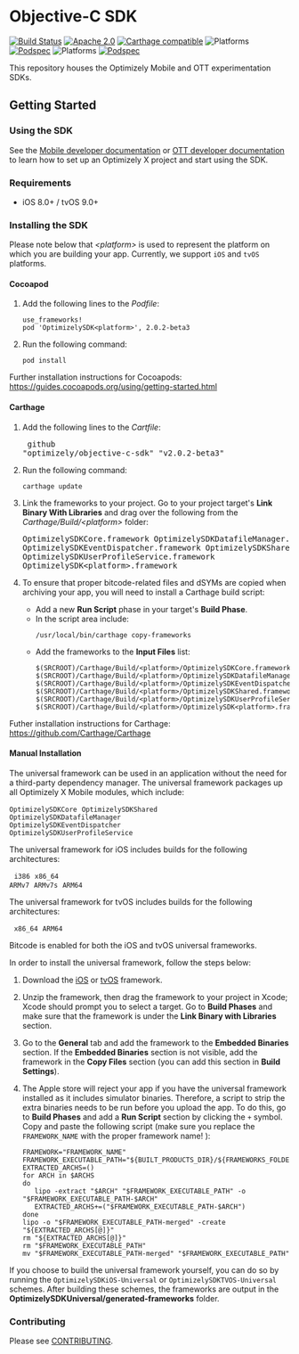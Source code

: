 # Objective-C SDK
[![Build Status](https://travis-ci.org/optimizely/objective-c-sdk.svg?branch=master)](https://travis-ci.org/optimizely/objective-c-sdk/)
[![Apache 2.0](https://img.shields.io/github/license/nebula-plugins/gradle-extra-configurations-plugin.svg)](http://www.apache.org/licenses/LICENSE-2.0)
[![Carthage compatible](https://img.shields.io/badge/Carthage-compatible-4BC51D.svg?style=flat)](https://github.com/carthage/carthage)
![Platforms](https://img.shields.io/cocoapods/p/OptimizelySDKiOS.svg)
[![Podspec](https://img.shields.io/cocoapods/v/OptimizelySDKiOS.svg)](https://cocoapods.org/pods/OptimizelySDKiOS)
![Platforms](https://img.shields.io/cocoapods/p/OptimizelySDKTVOS.svg)
[![Podspec](https://img.shields.io/cocoapods/v/OptimizelySDKTVOS.svg)](https://cocoapods.org/pods/OptimizelySDKTVOS)

This repository houses the Optimizely Mobile and OTT experimentation SDKs.


## Getting Started

### Using the SDK

See the [Mobile developer documentation](https://developers.optimizely.com/x/solutions/sdks/reference/index.html?language=objectivec&platform=mobile) or [OTT developer documentation](https://developers.optimizely.com/x/solutions/sdks/reference/index.html?language=objectivec&platform=ott) to learn how to set
up an Optimizely X project and start using the SDK.

### Requirements
* iOS 8.0+ / tvOS 9.0+

### Installing the SDK
 
Please note below that _\<platform\>_ is used to represent the platform on which you are building your app. Currently, we support ```iOS``` and ```tvOS``` platforms.

#### Cocoapod 
1. Add the following lines to the _Podfile_:<pre>
    ```use_frameworks!```
    ```pod 'OptimizelySDK<platform>', 2.0.2-beta3```
</pre>

2. Run the following command: <pre>``` pod install ```</pre>

Further installation instructions for Cocoapods: https://guides.cocoapods.org/using/getting-started.html

#### Carthage
1. Add the following lines to the _Cartfile_:<pre> 
github "optimizely/objective-c-sdk" "v2.0.2-beta3"
</pre>

2. Run the following command:<pre>```carthage update```</pre>

3. Link the frameworks to your project. Go to your project target's **Link Binary With Libraries** and drag over the following from the _Carthage/Build/\<platform\>_ folder: <pre> 
      OptimizelySDKCore.framework
      OptimizelySDKDatafileManager.framework
      OptimizelySDKEventDispatcher.framework
      OptimizelySDKShared.framework
      OptimizelySDKUserProfileService.framework
      OptimizelySDK\<platform\>.framework</pre>

4. To ensure that proper bitcode-related files and dSYMs are copied when archiving your app, you will need to install a Carthage build script:
      - Add a new **Run Script** phase in your target's **Build Phase**.</br>
      - In the script area include:<pre>
      ```/usr/local/bin/carthage copy-frameworks```</pre> 
      - Add the frameworks to the **Input Files** list:<pre>
            ```$(SRCROOT)/Carthage/Build/<platform>/OptimizelySDKCore.framework```
            ```$(SRCROOT)/Carthage/Build/<platform>/OptimizelySDKDatafileManager.framework```
            ```$(SRCROOT)/Carthage/Build/<platform>/OptimizelySDKEventDispatcher.framework```
            ```$(SRCROOT)/Carthage/Build/<platform>/OptimizelySDKShared.framework```
            ```$(SRCROOT)/Carthage/Build/<platform>/OptimizelySDKUserProfileService.framework```
            ```$(SRCROOT)/Carthage/Build/<platform>/OptimizelySDK<platform>.framework```</pre>

Futher installation instructions for Carthage: https://github.com/Carthage/Carthage

#### Manual Installation

The universal framework can be used in an application without the need for a third-party dependency manager. The universal framework packages up all Optimizely X Mobile modules, which include:<pre>
	```OptimizelySDKCore```
	```OptimizelySDKShared```
	```OptimizelySDKDatafileManager```
	```OptimizelySDKEventDispatcher```
	```OptimizelySDKUserProfileService```</pre>

The universal framework for iOS includes builds for the following architectures:<pre>
	```i386```
	```x86_64```
	```ARMv7```
	```ARMv7s```
	```ARM64```</pre>

The universal framework for tvOS includes builds for the following architectures:<pre>
	```x86_64```
	```ARM64```</pre>

Bitcode is enabled for both the iOS and tvOS universal frameworks. 

In order to install the universal framework, follow the steps below:

1. Download the [iOS](./OptimizelySDKUniversal/generated-frameworks/Release-iOS-universal-SDK/OptimizelySDKiOS.framework.zip) or [tvOS](./OptimizelySDKUniversal/generated-frameworks/Release-tvOS-universal-SDK/OptimizelySDKTVOS.framework.zip) framework.

2. Unzip the framework, then drag the framework to your project in Xcode; Xcode should prompt you to select a target. Go to **Build Phases** and make sure that the framework is under the **Link Binary with Libraries** section.
 
3. Go to the **General** tab and add the framework to the **Embedded Binaries** section. If the **Embedded Binaries** section is not visible, add the framework in the **Copy Files** section (you can add this section in **Build Settings**).

4. The Apple store will reject your app if you have the universal framework installed as it includes simulator binaries. Therefore, a script to strip the extra binaries needs to be run before you upload the app. To do this, go to **Build Phases** and add a **Run Script** section by clicking the ```+``` symbol. Copy and paste the following script (make sure you replace the ```FRAMEWORK_NAME``` with the proper framework name!
):
	 ```
	FRAMEWORK="FRAMEWORK_NAME"
	FRAMEWORK_EXECUTABLE_PATH="${BUILT_PRODUCTS_DIR}/${FRAMEWORKS_FOLDER_PATH}/$FRAMEWORK.framework/$FRAMEWORK"
	EXTRACTED_ARCHS=()
	for ARCH in $ARCHS
	do
		lipo -extract "$ARCH" "$FRAMEWORK_EXECUTABLE_PATH" -o "$FRAMEWORK_EXECUTABLE_PATH-$ARCH"
		EXTRACTED_ARCHS+=("$FRAMEWORK_EXECUTABLE_PATH-$ARCH")
	done
	lipo -o "$FRAMEWORK_EXECUTABLE_PATH-merged" -create "${EXTRACTED_ARCHS[@]}"
	rm "${EXTRACTED_ARCHS[@]}"
	rm "$FRAMEWORK_EXECUTABLE_PATH"
	mv "$FRAMEWORK_EXECUTABLE_PATH-merged" "$FRAMEWORK_EXECUTABLE_PATH"
	```
If you choose to build the universal framework yourself, you can do so by running the ```OptimizelySDKiOS-Universal``` or ```OptimizelySDKTVOS-Universal``` schemes. After building these schemes, the frameworks are output in the **OptimizelySDKUniversal/generated-frameworks** folder.

### Contributing
Please see [CONTRIBUTING](CONTRIBUTING.md).

